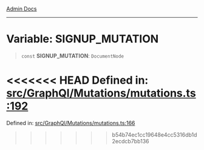 [Admin Docs](/)

***

# Variable: SIGNUP\_MUTATION

> `const` **SIGNUP\_MUTATION**: `DocumentNode`

<<<<<<< HEAD
Defined in: [src/GraphQl/Mutations/mutations.ts:192](https://github.com/PalisadoesFoundation/talawa-admin/blob/main/src/GraphQl/Mutations/mutations.ts#L192)
=======
Defined in: [src/GraphQl/Mutations/mutations.ts:166](https://github.com/PalisadoesFoundation/talawa-admin/blob/main/src/GraphQl/Mutations/mutations.ts#L166)
>>>>>>> b54b74ec1cc19648e4cc5316db1d2ecdcb7bb136
